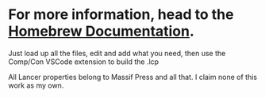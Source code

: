 For more information, head to the [Homebrew Documentation](https://github.com/massif-press/compcon/wiki/Homebrew-Content-Packs#weapon-mounts).
=========================================================
Just load up all the files, edit and add what you need, then use the Comp/Con VSCode extension to build the .lcp

All Lancer properties belong to Massif Press and all that. I claim none of this work as my own.





